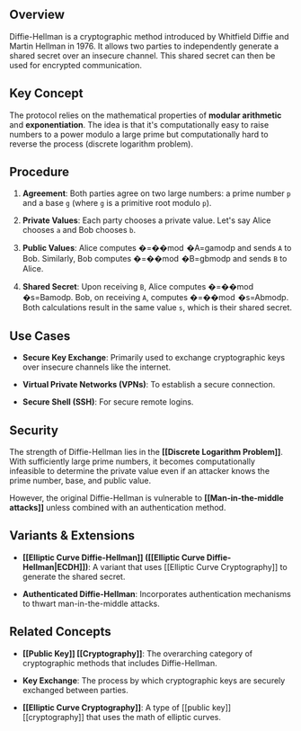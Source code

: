 ## Overview

Diffie-Hellman is a cryptographic method introduced by Whitfield Diffie and Martin Hellman in 1976. It allows two parties to independently generate a shared secret over an insecure channel. This shared secret can then be used for encrypted communication.

## Key Concept

The protocol relies on the mathematical properties of **modular arithmetic** and **exponentiation**. The idea is that it's computationally easy to raise numbers to a power modulo a large prime but computationally hard to reverse the process (discrete logarithm problem).

## Procedure

1. **Agreement**: Both parties agree on two large numbers: a prime number `p` and a base `g` (where `g` is a primitive root modulo `p`).
    
2. **Private Values**: Each party chooses a private value. Let's say Alice chooses `a` and Bob chooses `b`.
    
3. **Public Values**: Alice computes �=��mod  �A=gamodp and sends `A` to Bob. Similarly, Bob computes �=��mod  �B=gbmodp and sends `B` to Alice.
    
4. **Shared Secret**: Upon receiving `B`, Alice computes �=��mod  �s=Bamodp. Bob, on receiving `A`, computes �=��mod  �s=Abmodp. Both calculations result in the same value `s`, which is their shared secret.
    

## Use Cases

- **Secure Key Exchange**: Primarily used to exchange cryptographic keys over insecure channels like the internet.
    
- **Virtual Private Networks (VPNs)**: To establish a secure connection.
    
- **Secure Shell (SSH)**: For secure remote logins.
    

## Security

The strength of Diffie-Hellman lies in the **[[Discrete Logarithm Problem]]**. With sufficiently large prime numbers, it becomes computationally infeasible to determine the private value even if an attacker knows the prime number, base, and public value.

However, the original Diffie-Hellman is vulnerable to **[[Man-in-the-middle attacks]]** unless combined with an authentication method.

## Variants & Extensions

- **[[Elliptic Curve Diffie-Hellman]] ([[Elliptic Curve Diffie-Hellman|ECDH]])**: A variant that uses [[Elliptic Curve Cryptography]] to generate the shared secret.
    
- **Authenticated Diffie-Hellman**: Incorporates authentication mechanisms to thwart man-in-the-middle attacks.
    

## Related Concepts

- **[[Public Key]] [[Cryptography]]**: The overarching category of cryptographic methods that includes Diffie-Hellman.
    
- **Key Exchange**: The process by which cryptographic keys are securely exchanged between parties.
    
- **[[Elliptic Curve Cryptography]]**: A type of [[public key]] [[cryptography]] that uses the math of elliptic curves.